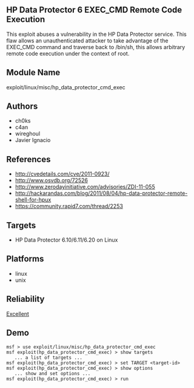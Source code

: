 ## HP Data Protector 6 EXEC_CMD Remote Code Execution

This exploit abuses a vulnerability in the HP Data Protector 
service. This flaw allows an unauthenticated attacker to 
take advantage of the EXEC_CMD command and traverse back to 
/bin/sh, this allows arbitrary remote code execution under 
the context of root.


## Module Name
exploit/linux/misc/hp_data_protector_cmd_exec

## Authors
* ch0ks
* c4an
* wireghoul
* Javier Ignacio


## References
* http://cvedetails.com/cve/2011-0923/
* http://www.osvdb.org/72526
* http://www.zerodayinitiative.com/advisories/ZDI-11-055
* http://hackarandas.com/blog/2011/08/04/hp-data-protector-remote-shell-for-hpux
* https://community.rapid7.com/thread/2253



## Targets
* HP Data Protector 6.10/6.11/6.20 on Linux


## Platforms
* linux
* unix

## Reliability
[Excellent](https://github.com/rapid7/metasploit-framework/wiki/Exploit-Ranking)

## Demo

```
msf > use exploit/linux/misc/hp_data_protector_cmd_exec
msf exploit(hp_data_protector_cmd_exec) > show targets
   ... a list of targets ...
msf exploit(hp_data_protector_cmd_exec) > set TARGET <target-id>
msf exploit(hp_data_protector_cmd_exec) > show options
   ... show and set options ...
msf exploit(hp_data_protector_cmd_exec) > run
```
    
    